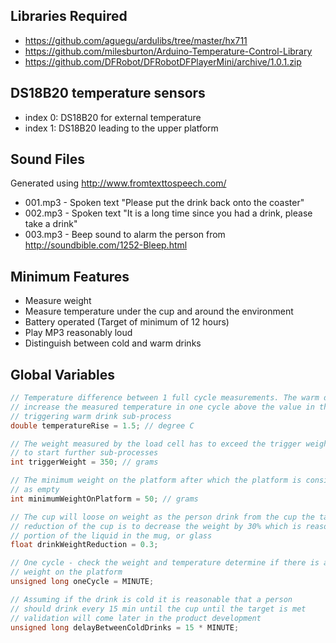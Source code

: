 ## Libraries Required
+ https://github.com/aguegu/ardulibs/tree/master/hx711
+ https://github.com/milesburton/Arduino-Temperature-Control-Library
+ https://github.com/DFRobot/DFRobotDFPlayerMini/archive/1.0.1.zip

## DS18B20 temperature sensors
+ index 0: DS18B20 for external temperature
+ index 1: DS18B20 leading to the upper platform

## Sound Files
Generated using http://www.fromtexttospeech.com/

+ 001.mp3 - Spoken text "Please put the drink back onto the coaster"
+ 002.mp3 - Spoken text "It is a long time since you had a drink, please take a drink"
+ 003.mp3 - Beep sound to alarm the person from http://soundbible.com/1252-Bleep.html

## Minimum Features
+ Measure weight
+ Measure temperature under the cup and around the environment
+ Battery operated (Target of minimum of 12 hours)
+ Play MP3 reasonably loud
+ Distinguish between cold and warm drinks

## Global Variables

```C
// Temperature difference between 1 full cycle measurements. The warm drink will 
// increase the measured temperature in one cycle above the value in the variable
// triggering warm drink sub-process
double temperatureRise = 1.5; // degree C

// The weight measured by the load cell has to exceed the trigger weight in order
// to start further sub-processes
int triggerWeight = 350; // grams

// The minimum weight on the platform after which the platform is considerate
// as empty
int minimumWeightOnPlatform = 50; // grams

// The cup will loose on weight as the person drink from the cup the target
// reduction of the cup is to decrease the weight by 30% which is reasonable
// portion of the liquid in the mug, or glass
float drinkWeightReduction = 0.3;

// One cycle - check the weight and temperature determine if there is a
// weight on the platform
unsigned long oneCycle = MINUTE;

// Assuming if the drink is cold it is reasonable that a person
// should drink every 15 min until the cup until the target is met
// validation will come later in the product development
unsigned long delayBetweenColdDrinks = 15 * MINUTE;
```
